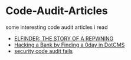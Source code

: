 # Code-Audit-Articles
some interesting code audit articles i read
- [ELFINDER: THE STORY OF A REPWNING](https://www.synacktiv.com/publications/elfinder-the-story-of-a-repwning.html)
- [Hacking a Bank by Finding a 0day in DotCMS](https://blog.assetnote.io/2022/05/03/hacking-a-bank-using-dotcms-rce/)
- [security code audit fails](https://frycos.github.io/vulns4free/2022/05/24/security-code-audit-fails.html)

